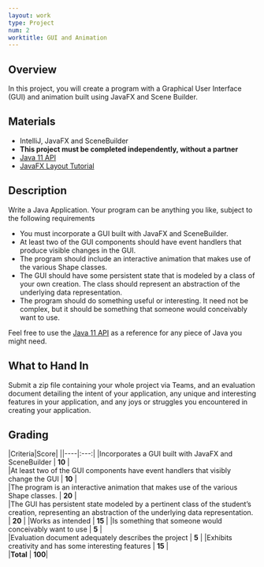 ```yaml
---
layout: work
type: Project
num: 2
worktitle: GUI and Animation
---
```


## Overview

In this project, you will create a program with a Graphical User
Interface (GUI) and animation built using JavaFX and Scene Builder.

## Materials

-   IntelliJ, JavaFX and SceneBuilder
-   **This project must be completed independently, without a partner**
-   [Java 11 API](https://docs.oracle.com/en/java/javase/11/docs/api/index.html)
-   [JavaFX Layout Tutorial](https://www.vojtechruzicka.com/javafx-layouts-basic/)
<!-- -   [Sample Pig Game Project](../code/151-pig.zip) -->

## Description

Write a Java Application. Your program can be anything you like, subject
to the following requirements

-   You must incorporate a GUI built with JavaFX and SceneBuilder.
-   At least two of the GUI components should have event handlers that
    produce visible changes in the GUI.
-   The program should include an interactive animation that makes use of the
    various Shape classes.    
-   The GUI should have some persistent state that is modeled by a class
    of your own creation. The class should represent an abstraction of
    the underlying data representation.
-   The program should do something useful or interesting. It need not
    be complex, but it should be something that someone would
    conceivably want to use.

Feel free to use the [Java 11 API](https://docs.oracle.com/en/java/javase/11/docs/api/index.html) as a reference for any
piece of Java you might need.

## What to Hand In

Submit a zip file containing your whole project via Teams, and an
evaluation document detailing the intent of your application, any unique
and interesting features in your application, and any joys or struggles
you encountered in creating your application.

## Grading

|Criteria|Score|
||----|:---:|
|Incorporates a GUI built with JavaFX and SceneBuilder       |      **10**  |    
|At least two of the GUI components have event handlers that visibly change the GUI |   **10** |     
|The program is an interactive animation that makes use of the various Shape classes.  |   **20**   |   
|The GUI has persistent state modeled by a pertinent class of the student’s creation, representing an abstraction of the underlying data representation.  | **20**      |
|Works as intended   |   **15**     |
|Is something that someone would conceivably want to use     |         **5**  |     
|Evaluation document adequately describes the project  |   **5**       |
|Exhibits creativity and has some interesting features        |    **15**   |   
|**Total**        |   **100**|
